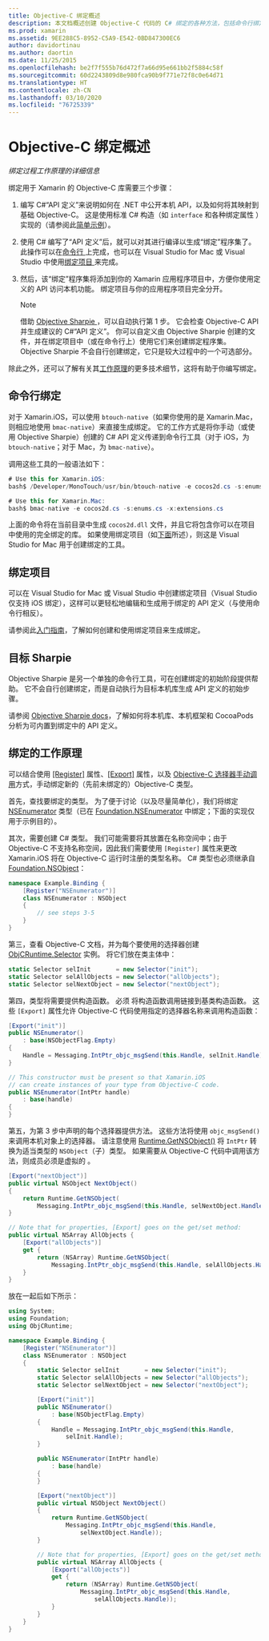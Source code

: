 ```yaml
---
title: Objective-C 绑定概述
description: 本文档概述创建 Objective-C 代码的 C# 绑定的各种方法，包括命令行绑定、绑定项目和 Objective Sharpie。 还介绍了绑定的工作原理。
ms.prod: xamarin
ms.assetid: 9EE288C5-8952-C5A9-E542-0BD847300EC6
author: davidortinau
ms.author: daortin
ms.date: 11/25/2015
ms.openlocfilehash: be2f7f555b76d472f7a66d95e661bb2f5884c58f
ms.sourcegitcommit: 60d2243809d8e980fca90b9f771e72f8c0e64d71
ms.translationtype: HT
ms.contentlocale: zh-CN
ms.lasthandoff: 03/10/2020
ms.locfileid: "76725339"
---
```

# <a name="overview-of-objective-c-bindings"></a>Objective-C 绑定概述

_绑定过程工作原理的详细信息_

绑定用于 Xamarin 的 Objective-C 库需要三个步骤：

1. 编写 C#“API 定义”来说明如何在 .NET 中公开本机 API，以及如何将其映射到基础 Objective-C。 这是使用标准 C# 构造（如 `interface` 和各种绑定属性  ）实现的（请参阅此[简单示例](~/cross-platform/macios/binding/objective-c-libraries.md#Binding_an_API)）。

2. 使用 C# 编写了“API 定义”后，就可以对其进行编译以生成“绑定”程序集了。 此操作可以在[命令行  ](#commandline)上完成，也可以在 Visual Studio for Mac 或 Visual Studio 中使用[绑定项目  ](#bindingproject)来完成。

3. 然后，该“绑定”程序集将添加到你的 Xamarin 应用程序项目中，方便你使用定义的 API 访问本机功能。
   绑定项目与你的应用程序项目完全分开。

   > [!NOTE]
   > 借助 [Objective Sharpie  ](#objectivesharpie)，可以自动执行第 1 步。 它会检查 Objective-C API 并生成建议的 C#“API 定义”。 你可以自定义由 Objective Sharpie 创建的文件，并在绑定项目中（或在命令行上）使用它们来创建绑定程序集。 Objective Sharpie 不会自行创建绑定，它只是较大过程中的一个可选部分。

除此之外，还可以了解有关其[工作原理](#howitworks)的更多技术细节，这将有助于你编写绑定。

<a name="Command_Line_Bindings" /><a name="commandline" />

## <a name="command-line-bindings"></a>命令行绑定

对于 Xamarin.iOS，可以使用 `btouch-native`（如果你使用的是 Xamarin.Mac，则相应地使用 `bmac-native`）来直接生成绑定。 它的工作方式是将你手动（或使用 Objective Sharpie）创建的 C# API 定义传递到命令行工具（对于 iOS，为 `btouch-native`；对于 Mac，为 `bmac-native`）。

调用这些工具的一般语法如下：

```csharp
# Use this for Xamarin.iOS:
bash$ /Developer/MonoTouch/usr/bin/btouch-native -e cocos2d.cs -s:enums.cs -x:extensions.cs
```

```csharp
# Use this for Xamarin.Mac:
bash$ bmac-native -e cocos2d.cs -s:enums.cs -x:extensions.cs
```

上面的命令将在当前目录中生成 `cocos2d.dll` 文件，并且它将包含你可以在项目中使用的完全绑定的库。 如果使用绑定项目（如[下面](#bindingproject)所述），则这是 Visual Studio for Mac 用于创建绑定的工具。

<a name="bindingproject" />

## <a name="binding-project"></a>绑定项目

可以在 Visual Studio for Mac 或 Visual Studio 中创建绑定项目（Visual Studio 仅支持 iOS 绑定），这样可以更轻松地编辑和生成用于绑定的 API 定义（与使用命令行相反）。

请参阅此[入门指南](~/cross-platform/macios/binding/objective-c-libraries.md#Getting_Started)，了解如何创建和使用绑定项目来生成绑定。

<a name="objectivesharpie" />

## <a name="objective-sharpie"></a>目标 Sharpie

Objective Sharpie 是另一个单独的命令行工具，可在创建绑定的初始阶段提供帮助。 它不会自行创建绑定，而是自动执行为目标本机库生成 API 定义的初始步骤。

请参阅 [Objective Sharpie docs](~/cross-platform/macios/binding/objective-sharpie/index.md)，了解如何将本机库、本机框架和 CocoaPods 分析为可内置到绑定中的 API 定义。

<a name="howitworks" />

## <a name="how-binding-works"></a>绑定的工作原理

可以结合使用 [[Register]](xref:Foundation.RegisterAttribute) 属性、[[Export]](xref:Foundation.ExportAttribute) 属性，以及 [Objective-C 选择器手动调用](~/ios/internals/objective-c-selectors.md)方式，手动绑定新的（先前未绑定的）Objective-C 类型。

首先，查找要绑定的类型。 为了便于讨论（以及尽量简单化），我们将绑定 [NSEnumerator](https://developer.apple.com/documentation/foundation/nsenumerator) 类型（已在 [Foundation.NSEnumerator](xref:Foundation.NSEnumerator) 中绑定；下面的实现仅用于示例目的）。

其次，需要创建 C# 类型。 我们可能需要将其放置在名称空间中；由于 Objective-C 不支持名称空间，因此我们需要使用 `[Register]` 属性来更改 Xamarin.iOS 将在 Objective-C 运行时注册的类型名称。 C# 类型也必须继承自 [Foundation.NSObject](xref:Foundation.NSObject)：

```csharp
namespace Example.Binding {
    [Register("NSEnumerator")]
    class NSEnumerator : NSObject
    {
        // see steps 3-5
    }
}
```

第三，查看 Objective-C 文档，并为每个要使用的选择器创建 [ObjCRuntime.Selector](xref:ObjCRuntime.Selector) 实例。 将它们放在类主体中：

```csharp
static Selector selInit       = new Selector("init");
static Selector selAllObjects = new Selector("allObjects");
static Selector selNextObject = new Selector("nextObject");
```

第四，类型将需要提供构造函数。 必须  将构造函数调用链接到基类构造函数。 这些 `[Export]` 属性允许 Objective-C 代码使用指定的选择器名称来调用构造函数：

```csharp
[Export("init")]
public NSEnumerator()
    : base(NSObjectFlag.Empty)
{
    Handle = Messaging.IntPtr_objc_msgSend(this.Handle, selInit.Handle);
}
```

```csharp
// This constructor must be present so that Xamarin.iOS
// can create instances of your type from Objective-C code.
public NSEnumerator(IntPtr handle)
    : base(handle)
{
}
```

第五，为第 3 步中声明的每个选择器提供方法。 这些方法将使用 `objc_msgSend()` 来调用本机对象上的选择器。 请注意使用 [Runtime.GetNSObject()](xref:ObjCRuntime.Runtime.GetNSObject*) 将 `IntPtr` 转换为适当类型的 `NSObject`（子）类型。 如果需要从 Objective-C 代码中调用该方法，则成员必须是虚拟的   。

```csharp
[Export("nextObject")]
public virtual NSObject NextObject()
{
    return Runtime.GetNSObject(
        Messaging.IntPtr_objc_msgSend(this.Handle, selNextObject.Handle));
}
```

```csharp
// Note that for properties, [Export] goes on the get/set method:
public virtual NSArray AllObjects {
    [Export("allObjects")]
    get {
        return (NSArray) Runtime.GetNSObject(
            Messaging.IntPtr_objc_msgSend(this.Handle, selAllObjects.Handle));
    }
}
```

放在一起后如下所示：

```csharp
using System;
using Foundation;
using ObjCRuntime;

namespace Example.Binding {
    [Register("NSEnumerator")]
    class NSEnumerator : NSObject
    {
        static Selector selInit       = new Selector("init");
        static Selector selAllObjects = new Selector("allObjects");
        static Selector selNextObject = new Selector("nextObject");

        [Export("init")]
        public NSEnumerator()
            : base(NSObjectFlag.Empty)
        {
            Handle = Messaging.IntPtr_objc_msgSend(this.Handle,
                selInit.Handle);
        }

        public NSEnumerator(IntPtr handle)
            : base(handle)
        {
        }

        [Export("nextObject")]
        public virtual NSObject NextObject()
        {
            return Runtime.GetNSObject(
                Messaging.IntPtr_objc_msgSend(this.Handle,
                    selNextObject.Handle));
        }

        // Note that for properties, [Export] goes on the get/set method:
        public virtual NSArray AllObjects {
            [Export("allObjects")]
            get {
                return (NSArray) Runtime.GetNSObject(
                    Messaging.IntPtr_objc_msgSend(this.Handle,
                        selAllObjects.Handle));
            }
        }
    }
}
```
